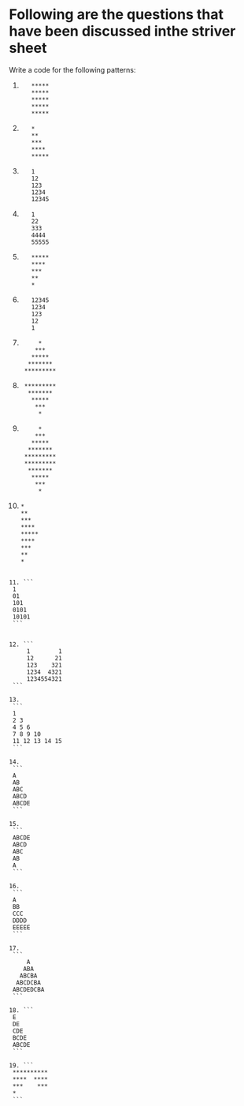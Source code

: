 # Following are the questions that have been discussed inthe striver sheet

Write a code for the following patterns:

1. ```
      *****
      *****
      *****
      *****
      *****
   ```

2. ```
      *
      **
      ***
      ****
      *****
   ```

3. ```
      1
      12
      123
      1234
      12345
   ```

4. ```
      1
      22
      333
      4444
      55555
   ```

5. ```
      *****
      ****
      ***
      **
      *
   ```

6. ```
      12345
      1234
      123
      12
      1
   ```

7. ```  
        *
       ***
      *****
     *******
    *********
   ```

8. ```  
    *********
     *******
      *****
       ***
        *
   ```

9. ```  
        *
       ***
      *****
     *******
    *********
    *********
     *******
      *****
       ***
        *
   ```

10. ```  
    *
    **
    ***
    ****
    *****
    ****
    ***
    **
    *
   ```

11. ```
    1
    01
    101
    0101
    10101
    ```
    

12. ```
        1        1
        12      21
        123    321
        1234  4321
        1234554321
    ```

13. 
    ```
    1      
    2 3
    4 5 6
    7 8 9 10
    11 12 13 14 15
    ```

14. 
    ```
    A
    AB
    ABC 
    ABCD
    ABCDE
    ```

15. 
    ```
    ABCDE 
    ABCD
    ABC 
    AB
    A
    ```

16. 
    ```
    A 
    BB
    CCC 
    DDDD
    EEEEE
    ```

17. 
    ```
        A 
       ABA
      ABCBA 
     ABCDCBA
    ABCDEDCBA
    ```

18. ```
    E
    DE
    CDE
    BCDE
    ABCDE
    ```

19. ```
    **********
    ****  ****
    ***    ***
    *
    ```